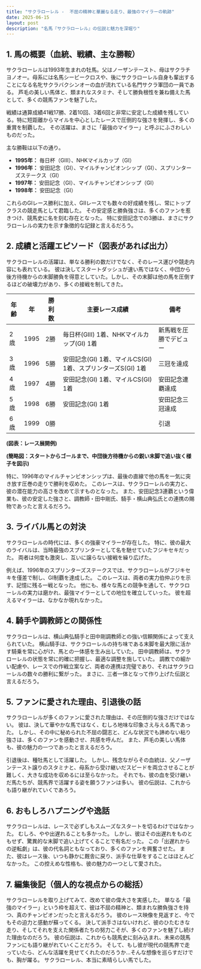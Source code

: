 ```yaml
---
title: "サクラローレル -  不屈の精神と華麗なる走り、最強のマイラーの軌跡"
date: 2025-06-15
layout: post
description: "名馬『サクラローレル』の伝説と魅力を深堀り"
---
```


## 1. 馬の概要（血統、戦績、主な勝鞍）

サクラローレルは1993年生まれの牡馬。父はノーザンテースト、母はサクラチヨノオー。母系には名馬シービークロスや、後にサクラローレル自身も輩出することになる名牝サクラバクシンオーの血が流れている名門サクラ軍団の一員である。  芦毛の美しい馬体と、類まれなスタミナ、そして勝負根性を兼ね備えた馬として、多くの競馬ファンを魅了した。

戦績は通算成績41戦17勝、2着10回、3着6回と非常に安定した成績を残している。特に短距離からマイルを中心としたレースで圧倒的な強さを発揮し、多くの重賞を制覇した。  その活躍は、まさに「最強のマイラー」と呼ぶにふさわしいものだった。

主な勝鞍は以下の通り。

* **1995年：** 毎日杯（GIII）、NHKマイルカップ（GI）
* **1996年：** 安田記念（GI）、マイルチャンピオンシップ（GI）、スプリンターズステークス（GI）
* **1997年：** 安田記念（GI）、マイルチャンピオンシップ（GI）
* **1998年：** 安田記念（GI）


これらのGIレース勝利に加え、GIIレースでも数々の好成績を残し、常にトップクラスの競走馬として君臨した。  その安定感と勝負強さは、多くのファンを惹きつけ、競馬史に名を刻む存在となった。  特に安田記念での3勝は、まさにサクラローレルの実力を示す象徴的な記録と言えるだろう。


## 2. 成績と活躍エピソード（図表があれば出力）

サクラローレルの活躍は、単なる勝利の数だけでなく、そのレース運びや競走内容にも表れている。  彼は決してスタートダッシュが速い馬ではなく、中団から後方待機からの末脚勝負を得意としていた。しかし、その末脚は他の馬を圧倒するほどの破壊力があり、多くの接戦を制してきた。

| 年齢 | 年 | 勝利数 | 主要レース成績 | 備考 |
|---|---|---|---|---|
| 2歳 | 1995 | 2勝 | 毎日杯(GIII) 1着、NHKマイルカップ(GI) 1着 | 新馬戦を圧勝でデビュー |
| 3歳 | 1996 | 5勝 | 安田記念(GI) 1着、マイルCS(GI) 1着、スプリンターズS(GI) 1着 |  三冠を達成 |
| 4歳 | 1997 | 4勝 | 安田記念(GI) 1着、マイルCS(GI) 1着 | 安田記念連覇達成 |
| 5歳 | 1998 | 6勝 | 安田記念(GI) 1着 | 安田記念三冠達成 |
| 6歳 | 1999 | 0勝 |  |  引退 |


**(図表：レース展開例)**

**(簡略図：スタートからゴールまで、中団後方待機からの鋭い末脚で追い抜く様子を図示)**


特に、1996年のマイルチャンピオンシップは、最後の直線で他の馬を一気に突き放す圧巻の走りで勝利を収めた。  このレースは、サクラローレルの実力と、彼の潜在能力の高さを改めて示すものとなった。  また、安田記念3連覇という偉業も、彼の安定した強さと、調教師・田中剛氏、騎手・横山典弘氏との連携の賜物であったと言えるだろう。


## 3. ライバル馬との対決

サクラローレルの時代には、多くの強豪マイラーが存在した。  特に、彼の最大のライバルは、当時最強のスプリンターとして名を馳せていたフジキセキだった。  両者は何度も激突し、互いに譲らない接戦を繰り広げた。

例えば、1996年のスプリンターズステークスでは、サクラローレルがフジキセキを僅差で制し、GI制覇を達成した。  このレースは、両者の実力伯仲ぶりを示す、記憶に残る一戦となった。  他にも、様々な馬との競争を通して、サクラローレルの実力は磨かれ、最強マイラーとしての地位を確立していった。  彼を超えるマイラーは、なかなか現れなかった。


## 4. 騎手や調教師との関係性

サクラローレルは、横山典弘騎手と田中剛調教師との強い信頼関係によって支えられていた。  横山騎手は、サクラローレルの持ち味である末脚を最大限に活かす騎乗を常に心がけ、馬との一体感を生み出していた。  田中調教師は、サクラローレルの状態を常に的確に把握し、最適な調整を施していた。  調教での細かい配慮や、レースでの作戦立案など、両者の連携は完璧であり、それはサクラローレルの数々の勝利に繋がった。  まさに、三者一体となって作り上げた伝説と言えるだろう。


## 5. ファンに愛された理由、引退後の話

サクラローレルが多くのファンに愛された理由は、その圧倒的な強さだけではない。  彼は、決して華やかな馬ではなく、むしろ地味な印象さえ与える馬であった。  しかし、その中に秘められた不屈の闘志と、どんな状況でも諦めない粘り強さは、多くのファンを感動させ、共感を呼んだ。  また、芦毛の美しい馬体も、彼の魅力の一つであったと言えるだろう。

引退後は、種牡馬として活躍した。  しかし、残念ながらその血統は、父ノーザンテースト譲りのスタミナと、母系から受け継いだスピードを両立させることが難しく、大きな成功を収めるには至らなかった。  それでも、彼の血を受け継いだ馬たちが、競馬界で活躍する姿を願うファンは多い。  彼の伝説は、これからも語り継がれていくであろう。


## 6. おもしろハプニングや逸話

サクラローレルは、レースで必ずしもスムーズなスタートを切るわけではなかった。  むしろ、やや出遅れることも多かった。  しかし、彼はその出遅れをものともせず、驚異的な末脚で追い上げてくることで有名だった。  この「出遅れからの逆転劇」は、彼の代名詞ともなっており、多くのファンを興奮させた。  また、彼はレース後、いつも静かに厩舎に戻り、派手な仕草をすることはほとんどなかった。  この控えめな性格も、彼の魅力の一つとして愛された。


## 7. 編集後記（個人的な視点からの総括）

サクラローレルを取り上げてみて、改めて彼の偉大さを実感した。  単なる「最強のマイラー」という枠を超えて、彼は不屈の精神と、類まれな勝負強さを持つ、真のチャンピオンだったと言えるだろう。  彼のレース映像を見返すと、今でもその迫力と感動が蘇ってくる。  決して派手さはないけれど、彼のひたむきな走り、そしてそれを支えた関係者たちの努力こそが、多くのファンを魅了し続けた理由なのだろう。  彼の伝説は、これからも競馬史に刻み込まれ、未来の競馬ファンにも語り継がれていくことだろう。  そして、もし彼が現代の競馬界で走っていたら、どんな活躍を見せてくれたのだろうか…そんな想像を巡らすだけでも、胸が躍る。  サクラローレル、本当に素晴らしい馬でした。
